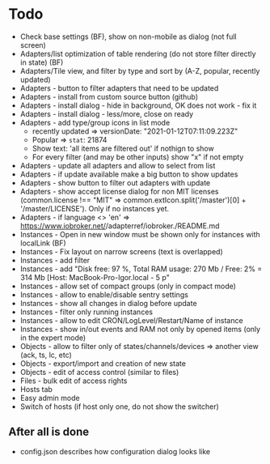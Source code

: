 # Todo
- Check base settings (BF), show on non-mobile as dialog (not full screen)
- Adapters/list optimization of table rendering (do not store filter directly in state) (BF)
- Adapters/Tile view, and filter by type and sort by (A-Z, popular, recently updated)
- Adapters - button to filter adapters that need to be updated
- Adapters - install from custom source button (github)
- Adapters - install dialog - hide in background, OK does not work - fix it
- Adapters - install dialog - less/more, close on ready
- Adapters - add type/group icons in list mode 
  - recently updated => versionDate: "2021-01-12T07:11:09.223Z"
  - Popular => `stat`: 21874
  - Show text: 'all items are filtered out' if nothign to show
  - For every filter (and may be other inputs) show "x" if not empty
- Adapters - update all adapters and allow to select from list
- Adapters - if update available make a big button to show updates
- Adapters - show button to filter out adapters with update
- Adapters - show accept license dialog for non MIT licenses (common.license !== "MIT" => common.extIcon.split('/master')[0] + '/master/LICENSE'). Only if no instances yet.
- Adapters - if language <> 'en' => https://www.iobroker.net/<ru>/adapterref/iobroker.<ADAPTERNAME>/README.md
- Instances - Open in new window must be shown only for instances with localLink (BF)
- Instances - Fix layout on narrow screens (text is overlapped)
- Instances - add filter
- Instances - add "Disk free: 97 %, Total RAM usage: 270 Mb / Free: 2% = 314 Mb [Host: MacBook-Pro-Igor.local - 5 p"
- Instances - allow set of compact groups (only in compact mode)
- Instances - allow to enable/disable sentry settings
- Instances - show all changes in dialog before update
- Instances - filter only running instances
- Instances - allow to edit CRON/LogLevel/Restart/Name of instance
- Instances - show in/out events and RAM not only by opened items (only in the expert mode)
- Objects - allow to filter only of states/channels/devices => another view (ack, ts, lc, etc)
- Objects - export/import and creation of new state
- Objects - edit of access control (similar to files)
- Files - bulk edit of access rights
- Hosts tab
- Easy admin mode
- Switch of hosts (if host only one, do not show the switcher)

## After all is done
- config.json describes how configuration dialog looks like
